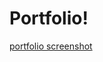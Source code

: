 # Portfolio!


[portfolio screenshot](https://user-images.githubusercontent.com/126501848/227834052-c07ec64f-9014-425e-9086-79f7769a1827.png)
